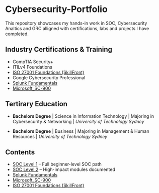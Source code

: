 # Cybersecurity-Portfolio
This repository showcases my hands-in work in SOC, Cybersecurity Analtics and GRC alligned with certifications, labs and projects I have completed.


## Industry Certifications & Training
- CompTIA Security+
- ITILv4 Foundations
- [ISO 27001 Foundations (SkillFront)](./ISO27001_Foundations/README.md)
- Google Cybersecurity Professional
- [Splunk Fundamentals](./Splunk/Splunk_README.md)
- [Microsoft_SC-900](./Microsoft_SC-900/README.md)

  
## Tertirary Education
- **Bachelors Degree** | Science in Information Technology | Majoring in Cybersecurity & Networking    | _University of Technology Sydney_
  
- **Bachelors Degree** | Business |  Majoring in Management & Human Resources | _University of Technology Sydney_


## Contents
- [SOC Level 1](./THM/THM_SOCL1/THM_SOCL1_README.md) – Full beginner-level SOC path
- [SOC Level 2](./THM/THM_SOCL2/THM_SOCL2_README.md) – High-impact modules documented
- [Splunk Fundamentals](./Splunk/Splunk_README.md)
- [Microsoft_SC-900](./Microsoft_SC-900/README.md)
- [ISO 27001 Foundations (SkillFront)](./ISO27001_Foundations/README.md)
